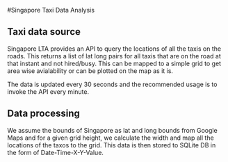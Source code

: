 #Singapore Taxi Data Analysis

## Taxi data source
Singapore LTA provides an API to query the locations of all the taxis on the roads. This returns a list of lat long pairs for all taxis that are on the road at that instant and not hired/busy. This can be mapped to a simple grid to get area wise avialability or can be plotted on the map as it is.

The data is updated every 30 seconds and the recommended usage is to invoke the API every minute.

## Data processing
We assume the bounds of Singapore as lat and long bounds from Google Maps and for a given grid height, we calculate the width and map all the locations of the taxos to the grid. This data is then stored to SQLite DB in the form of Date-Time-X-Y-Value.